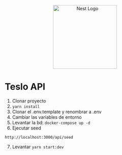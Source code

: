 <p align="center">
  <a href="http://nestjs.com/" target="blank"><img src="https://nestjs.com/img/logo-small.svg" width="200" alt="Nest Logo" /></a>
</p>

# Teslo API

1. Clonar proyecto
2. ```yarn install```
3. Clonar el .env.template y renombrar a .env
4. Cambiar las variables de entorno
5. Levantar la bd: ```docker-compose up -d```
6. Ejecutar seed
  ```
  http://localhost:3000/api/seed
  ```
7. Levantar ```yarn start:dev```